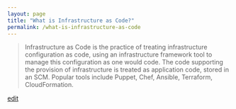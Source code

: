 ```yaml
---
layout: page
title: "What is Infrastructure as Code?"
permalink: /what-is-infrastructure-as-code
---
```


> Infrastructure as Code is the practice of treating infrastructure configuration as code, using an infrastructure framework tool to manage this configuration as one would code. The code supporting the provision of infrastructure is treated as application code, stored in an SCM. Popular tools include Puppet, Chef, Ansible, Terraform, CloudFormation.

<p class="edit-term"><a href="https://github.com/and-digital/tech-definitions/blob/master/definitions/infrastructure/infrastructure-as-code.md">edit</a></p>
